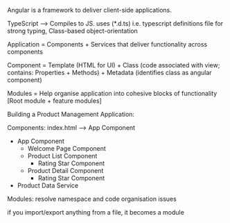 Angular is a framework to deliver client-side applications.

TypeScript --> Compiles to JS. uses (*.d.ts) i.e. typescript definitions file for strong typing, Class-based object-orientation

Application = Components + Services that deliver functionality across components

Component = Template (HTML for UI) + Class (code associated with view; contains: Properties + Methods) + Metadata (identifies class as angular component)

Modules = Help organise application into cohesive blocks of functionality [Root module + feature modules]

Building a Product Management Application:

Components: index.html --> App Component

+ App Component
    - Welcome Page Component
    - Product List Component
        - Rating Star Component
    - Product Detail Component
        - Rating Star Component
+ Product Data Service

Modules: resolve namespace and code organisation issues

if you import/export anything from a file, it becomes a module